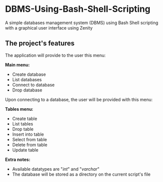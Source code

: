 
# DBMS-Using-Bash-Shell-Scripting
A simple databases management system (DBMS) using Bash Shell scripting with a graphical user interface using Zenity

## The project's features
The application will provide to the user this menu:

**Main menu:**
 - Create database
 - List databases
 - Connect to database
 - Drop database
 
 Upon connecting to a database, the user will be provided with this menu:

**Tables menu:**
 - Create table
 - List tables
 - Drop table
 - Insert into table
 - Select from table
 - Delete from table
 - Update table

**Extra notes:**
 - Available datatypes are "*int*" and "*varchar*"
 - The database will be stored as a directory on the current script's file

